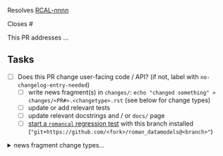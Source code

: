<!-- If this PR closes a JIRA ticket, make sure the title starts with the JIRA issue number,
for example RCAL-1234: <Fix a bug> -->
Resolves [RCAL-nnnn](https://jira.stsci.edu/browse/RCAL-nnnn)

<!-- If this PR closes a GitHub issue, reference it here by its number -->
Closes #

<!-- describe the changes comprising this PR here -->
This PR addresses ...

<!-- if you can't perform these tasks due to permissions, please ask a maintainer to do them -->
## Tasks
- [ ] Does this PR change user-facing code / API? (if not, label with `no-changelog-entry-needed`)
  - [ ] write news fragment(s) in `changes/`: `echo "changed something" > changes/<PR#>.<changetype>.rst` (see below for change types)
  - [ ] update or add relevant tests
  - [ ] update relevant docstrings and / or `docs/` page
  - [ ] [start a `romancal` regression test](https://github.com/spacetelescope/RegressionTests/actions/workflows/romancal.yml) with this branch installed (`"git+https://github.com/<fork>/roman_datamodels@<branch>"`)

<details><summary>news fragment change types...</summary>

- ``changes/<PR#>.apichange.rst``: change to public API
- ``changes/<PR#>.bugfix.rst``: fixes an issue
- ``changes/<PR#>.general.rst``: infrastructure or miscellaneous change
</details
